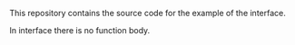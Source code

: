 This repository contains the source code for the example of the interface.

In interface there is no function body.
